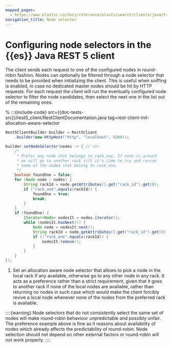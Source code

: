 ```yaml
---
mapped_pages:
  - https://www.elastic.co/docs/reference/elasticsearch/clients/java/transport/rest5-client/config/node_selector.html
navigation_title: Node selector
---
```


# Configuring node selectors in the {{es}} Java REST 5 client

The client sends each request to one of the configured nodes in round-robin fashion. Nodes can optionally be filtered through a node selector that needs to be provided when initializing the client. This is useful when sniffing is enabled, in case no dedicated master nodes should be hit by HTTP requests. For each request the client will run the eventually configured node selector to filter the node candidates, then select the next one in the list out of the remaining ones.

% :::{include-code} src={{doc-tests-src}}/rest5_client/RestClientDocumentation.java tag=rest-client-init-allocation-aware-selector
```java
Rest5ClientBuilder builder = Rest5Client
    .builder(new HttpHost("http", "localhost", 9200));

builder.setNodeSelector(nodes -> { // <1>
    /*
     * Prefer any node that belongs to rack_one. If none is around
     * we will go to another rack till it's time to try and revive
     * some of the nodes that belong to rack_one.
     */
    boolean foundOne = false;
    for (Node node : nodes) {
        String rackId = node.getAttributes().get("rack_id").get(0);
        if ("rack_one".equals(rackId)) {
            foundOne = true;
            break;
        }
    }
    if (foundOne) {
        Iterator<Node> nodesIt = nodes.iterator();
        while (nodesIt.hasNext()) {
            Node node = nodesIt.next();
            String rackId = node.getAttributes().get("rack_id").get(0);
            if (!"rack_one".equals(rackId)) {
                nodesIt.remove();
            }
        }
    }
});
```

1. Set an allocation aware node selector that allows to pick a node in the local rack if any available, otherwise go to any other node in any rack. It acts as a preference rather than a strict requirement, given that it goes to another rack if none of the local nodes are available, rather than returning no nodes in such case which would make the client forcibly revive a local node whenever none of the nodes from the preferred rack is available.


::::{warning}
Node selectors that do not consistently select the same set of nodes will make round-robin behaviour unpredictable and possibly unfair. The preference example above is fine as it reasons about availability of nodes which already affects the predictability of round-robin. Node selection should not depend on other external factors or round-robin will not work properly.
::::


